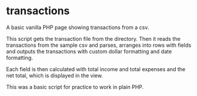 # transactions
A basic vanilla PHP page showing transactions from a csv.

This script gets the transaction file from the directory. Then it reads the transactions from the sample csv and parses, arranges into rows with fields and outputs
the transactions with custom dollar formatting and date formatting. 

Each field is then calculated with total income and total expenses and the net total, which is displayed in
the view.

This was a basic script for practice to work in plain PHP.
